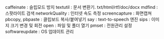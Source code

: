 caffeinate : 슬립모드 방지
textutil : 문서 변환기. txt/html/rtf/doc/docx
mdfind : 스팟라이트 검색
networkQuality : 인터넷 속도 측정
screencapture : 화면캡쳐
pbcopy, pbpaste : 클립보드 복사/붙여넣기
say : text-to-speech 엔진
sips : 이미지 크기 변경 및 회전
open : 파일 및 폴더 열기
pmset : 전원관리 설정
softwareupdate : OS 업데이트 관리
